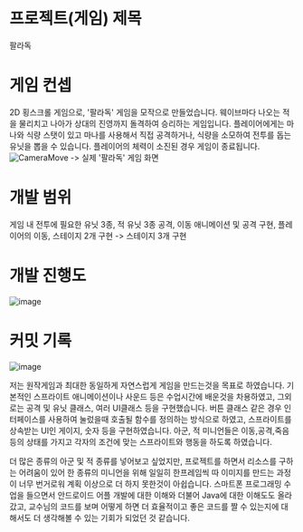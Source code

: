 # 프로젝트(게임) 제목
팔라독
# 게임 컨셉
2D 횡스크롤 게임으로, '팔라독' 게임을 모작으로 만들었습니다. 웨이브마다 나오는 적을 물리치고 나아가 상대의 진영까지 돌격하여 승리하는 게임입니다. 플레이어에게는 마나와 식량 스탯이 있고 마나를 사용해서 직접 공격하거나, 식량을 소모하여 전투를 돕는 유닛을 뽑을 수 있습니다. 플레이어의 체력이 소진된 경우 게임이 종료됩니다.
![CameraMove](https://github.com/grjsm99/spgp_2023_2018182034/assets/44054161/dd7bece9-911b-40d6-a637-d7effa040471)
-> 실제 '팔라독' 게임 화면


# 개발 범위
게임 내 전투에 필요한 유닛 3종, 적 유닛 3종 공격, 이동 애니메이션 및 공격 구현, 플레이어의 이동, 스테이지 2개 구현 -> 스테이지 3개 구현

# 개발 진행도
![image](https://github.com/grjsm99/spgp_2023_2018182034/assets/44054161/c5ecba33-1268-49c7-8c04-b7ca107fad9c)

# 커밋 기록
![image](https://github.com/grjsm99/spgp_2023_2018182034/assets/44054161/b37247f3-d2f9-4e5d-9267-733a64c9d1c6)


저는 원작게임과 최대한 동일하게 자연스럽게 게임을 만드는것을 목표로 하였습니다.
기본적인 스프라이트 애니메이션이나 사운드 등은 수업시간에 배운것을 차용하였고,
그외로는 공격 및 유닛 클래스, 여러 UI클래스 등을 구현했습니다.
버튼 클래스 같은 경우 인터페이스를 사용하여 눌렀을때 호출될 함수를 정의하는 방식으로 하였고,
스프라이트를 상속받는 UI인 게이지, 숫자 등을 구현하였습니다.
아군, 적 미니언들은 이동,공격,죽음 등의 상태를 가지고 각자의 조건에 맞는 스프라이트와 행동을 하도록 하였습니다.

더 많은 종류의 아군 및 적 종류를 넣어보고 싶었지만, 프로젝트를 하면서 리소스를 구하는 어려움이 있어 한 종류의 미니언을
위해 일일히 한프레임씩 따 이미지를 만드는 과정이 너무 번거로워 계획 이상으로 더 하지 못한것이 아쉽습니다.
스마트폰 프로그래밍 수업을 들으면서 안드로이드 어플 개발에 대한 이해와 더불어 Java에 대한 이해도도 올라갔고, 
교수님의 코드를 보며 어떻게 하면 더 효율적이고 좋은 코드를 짤 수 있는지에 대해서도 더 생각해볼 수 있는 기회가 되었던 것 같습니다.
